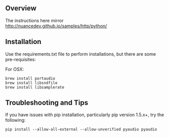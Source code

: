 ## Overview

The instructions here mirror http://nuancedev.github.io/samples/http/python/

## Installation

Use the requirements.txt file to perform installations, but there are some pre-requisites:

For OSX:

    brew install portaudio
    brew install libsndfile
    brew install libsamplerate


## Troubleshooting and Tips

If you have issues with pip installation, particularly pip version 1.5.x+, try the following:

    pip install --allow-all-external --allow-unverified pyaudio pyaudio
